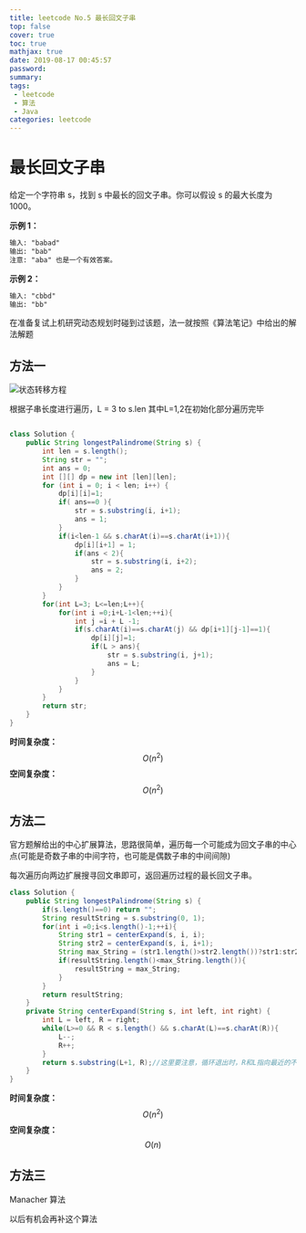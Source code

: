 ```yaml
---
title: leetcode No.5 最长回文子串
top: false
cover: true
toc: true
mathjax: true
date: 2019-08-17 00:45:57
password:
summary:
tags:
 - leetcode
 - 算法
 - Java
categories: leetcode
---
```


# 最长回文子串

给定一个字符串 s，找到 s 中最长的回文子串。你可以假设 s 的最大长度为 1000。

**示例 1：**

```markdown
输入: "babad"
输出: "bab"
注意: "aba" 也是一个有效答案。
```

**示例 2：**

```markdown
输入: "cbbd"
输出: "bb"
```

在准备复试上机研究动态规划时碰到过该题，法一就按照《算法笔记》中给出的解法解题

## 方法一

![状态转移方程](https://s2.ax1x.com/2019/08/17/muADmQ.png)

根据子串长度进行遍历，L = 3 to s.len 其中L=1,2在初始化部分遍历完毕

```java

class Solution {
    public String longestPalindrome(String s) {
        int len = s.length();
        String str = "";
        int ans = 0;
        int [][] dp = new int [len][len];
        for (int i = 0; i < len; i++) {
            dp[i][i]=1;
            if( ans==0 ){
                str = s.substring(i, i+1);
                ans = 1;
            }
            if(i<len-1 && s.charAt(i)==s.charAt(i+1)){
                dp[i][i+1] = 1;
                if(ans < 2){
                    str = s.substring(i, i+2);
                    ans = 2;
                }
            }
        }
        for(int L=3; L<=len;L++){
            for(int i =0;i+L-1<len;++i){
                int j =i + L -1;
                if(s.charAt(i)==s.charAt(j) && dp[i+1][j-1]==1){
                    dp[i][j]=1;
                    if(L > ans){
                        str = s.substring(i, j+1);
                        ans = L;
                    }
                }
            }
        }
        return str;
    }
}
```

**时间复杂度：**
$$O(n^2)$$
**空间复杂度：**
$$O(n^2)$$

## 方法二

官方题解给出的中心扩展算法，思路很简单，遍历每一个可能成为回文子串的中心点(可能是奇数子串的中间字符，也可能是偶数子串的中间间隙)

每次遍历向两边扩展搜寻回文串即可，返回遍历过程的最长回文子串。

```java
class Solution {
    public String longestPalindrome(String s) {
        if(s.length()==0) return "";
        String resultString = s.substring(0, 1);
        for(int i =0;i<s.length()-1;++i){
            String str1 = centerExpand(s, i, i);
            String str2 = centerExpand(s, i, i+1);
            String max_String = (str1.length()>str2.length())?str1:str2;
            if(resultString.length()<max_String.length()){
                resultString = max_String;
            }
        }
        return resultString;
    }
    private String centerExpand(String s, int left, int right) {
        int L = left, R = right;
        while(L>=0 && R < s.length() && s.charAt(L)==s.charAt(R)){
            L--;
            R++;
        }
        return s.substring(L+1, R);//这里要注意，循环退出时，R和L指向最近的不回文字符，因此要各回退一位
    }
}
```

**时间复杂度：**
$$O(n^2)$$
**空间复杂度：**
$$O(n)$$

## 方法三

Manacher 算法

以后有机会再补这个算法
